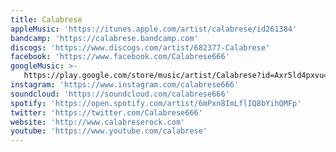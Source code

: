 ```yaml
---
title: Calabrese
appleMusic: 'https://itunes.apple.com/artist/calabrese/id261384'
bandcamp: 'https://calabrese.bandcamp.com'
discogs: 'https://www.discogs.com/artist/682377-Calabrese'
facebook: 'https://www.facebook.com/Calabrese666'
googleMusic: >-
   https://play.google.com/store/music/artist/Calabrese?id=Axr5ld4pxvu4gm2lnadbkvfycnm
instagram: 'https://www.instagram.com/calabrese666'
soundcloud: 'https://soundcloud.com/calabrese666'
spotify: 'https://open.spotify.com/artist/6mPxn8ImLflIQ8bYihQMFp'
twitter: 'https://twitter.com/Calabrese666'
website: 'http://www.calabreserock.com'
youtube: 'https://www.youtube.com/calabrese'
---
```

